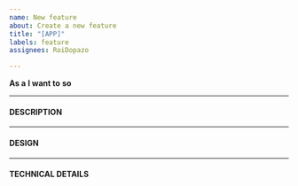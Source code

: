 ```yaml
---
name: New feature
about: Create a new feature
title: "[APP]"
labels: feature
assignees: RoiDopazo

---
```


**As a** 
**I want to** 
**so** 

---

#### DESCRIPTION


---

#### DESIGN

---

#### TECHNICAL DETAILS
